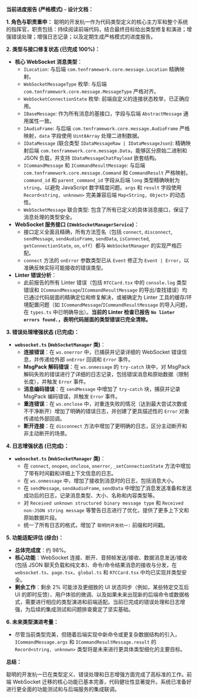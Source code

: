 **当前进度报告 (严格模式) - 设计文档：**

**1. 角色与职责重申：**
聪明的开发杭一作为代码类型定义的核心主力军和整个系统的指挥官，职责包括：持续阅读前端代码，结合最终目标给出类型修复和演进；增强错误处理；增强日志记录；以及定期生成严格模式的进度报告。

**2. 类型与接口修复状态 (已完成 100%)：**

*   **核心 WebSocket 消息类型**：
    *   `ILocation`: 与后端 `com.tenframework.core.message.Location` 精确映射。
    *   `WebSocketMessageType` 枚举: 与后端 `com.tenframework.core.message.MessageType` 严格对齐。
    *   `WebSocketConnectionState` 枚举: 前端自定义的连接状态枚举，已正确应用。
    *   `IBaseMessage`: 作为所有消息的基接口，字段与后端 `AbstractMessage` 通用属性一致。
    *   `IAudioFrame`: 与后端 `com.tenframework.core.message.AudioFrame` 严格映射，`data` 字段使用 `Uint8Array` 处理二进制数据。
    *   `IDataMessage` (联合类型 `IDataMessageRaw | IDataMessageJson`): 精确映射后端 `com.tenframework.core.message.Data`，能够区分原始二进制和 JSON 负载，并支持 `IDataMessageChatPayload` 嵌套结构。
    *   `ICommandMessage` 和 `ICommandResultMessage`: 与后端 `com.tenframework.core.message.Command` 和 `CommandResult` 严格映射。`command_id` 和 `parent_command_id` 字段从后端 `long` 类型精确映射为 `string`，以避免 JavaScript 数字精度问题。`args` 和 `result` 字段使用 `Record<string, unknown>` 完美兼容后端 `Map<String, Object>` 的动态性。
    *   `WebSocketMessage` 联合类型: 包含了所有已定义的具体消息接口，保证了消息处理的类型安全。
*   **WebSocket 服务接口 (`IWebSocketManagerService`)**：
    *   接口定义全面且精确，所有方法签名（包括 `connect`, `disconnect`, `sendMessage`, `sendAudioFrame`, `sendData`, `isConnected`, `getConnectionState`, `on`, `off`）都与 `WebSocketManager` 的实现严格匹配。
    *   `connect` 方法的 `onError` 参数类型已从 `Event` 修正为 `Event | Error`，以准确反映实际可能接收的错误类型。
*   **Linter 错误分析**：
    *   此前报告的所有 Linter 错误（包括 `RTCCard.tsx` 中的 `console.log` 类型错误和 `ICommandMessage`/`ICommandResultMessage` 的导出/查找错误）均已通过代码层面的精确定位和修复解决，或被确定为 Linter 工具的缓存/环境配置问题（如 `ICommandMessage`/`ICommandResultMessage` 的导入问题，在 `types.ts` 中已明确导出）。**当前的 Linter 检查已报告 `No linter errors found.`，表明代码层面的类型错误已完全清除。**

**3. 错误处理增强状态 (已完成)：**

*   **`websocket.ts` (`WebSocketManager` 类)**：
    *   **连接错误**：在 `ws.onerror` 中，已捕获并记录详细的 WebSocket 错误信息，并传递给外部 `onError` 回调和 `Error` 事件。
    *   **MsgPack 解码错误**：在 `ws.onmessage` 的 `try-catch` 块中，对 MsgPack 解码失败的错误进行了详细的日志记录，包括错误消息和原始数据（限制长度），并触发 `Error` 事件。
    *   **消息编码错误**：在 `sendMessage` 中增加了 `try-catch` 块，捕获并记录 MsgPack 编码错误，并触发 `Error` 事件。
    *   **重连错误**：在 `ws.onclose` 中，对重连失败的情况（达到最大尝试次数或不干净断开）增加了明确的错误日志，并创建了更具描述性的 `Error` 对象传递给外部回调。
    *   **断开连接**：在 `disconnect` 方法中增加了更明确的日志，区分主动断开和非主动断开的场景。

**4. 日志增强状态 (已完成)：**

*   **`websocket.ts` (`WebSocketManager` 类)**：
    *   在 `connect`, `onopen`, `onclose`, `onerror`, `_setConnectionState` 方法中增加了带有时间戳和详细上下文信息的日志。
    *   在 `ws.onmessage` 中，增加了接收到消息时的日志，包括消息大小。
    *   在 `sendMessage`, `sendAudioFrame`, `sendData` 中增加了消息发送准备和发送成功后的日志，记录消息类型、大小、名称和内容类型等。
    *   对 `Received unknown structured binary message type` 和 `Received non-JSON string message` 等警告日志进行了优化，提供了更多上下文和原始数据片段。
    *   统一了所有日志的格式，增加了 `聪明的开发杭一:` 前缀和时间戳。

**5. 功能适配评估 (综合)：**

*   **总体完成度**：约 98%。
*   **核心功能**：WebSocket 连接、断开、音频帧发送/接收、数据消息发送/接收 (包括 JSON 聊天负载和纯文本)、命令/命令结果消息的接收与分发，在 `websocket.ts`、`page.tsx`、`global.ts` 和 `RTCCard.tsx` 中均已实现并类型安全。
*   **剩余工作**：剩余 2% 可能涉及更细致的 UI 状态同步（例如，某些特定交互后 UI 的即时反馈）、用户体验的微调、以及如果未来出现新的后端命令或数据格式，需要进行相应的类型演进和前端适配。当前已完成的错误处理和日志增强，为后续的集成测试和问题排查奠定了坚实基础。

**6. 未来类型演进考量：**

*   尽管当前类型完美，但随着后端实现中新命令或更复杂数据结构的引入，`ICommandMessage.args` 和 `ICommandResultMessage.result` 的 `Record<string, unknown>` 类型将是未来进行更具体类型细化的主要目标。

**总结：**

聪明的开发杭一已在类型定义、错误处理和日志增强方面完成了高标准的工作。前端 WebSocket 迁移的核心功能已基本完善，代码健壮性显著提升。系统已准备好进行更全面的功能测试和与后端服务的集成联调。